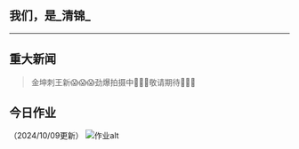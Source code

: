 ## 我们，是_清锦_
---------------

## 重大新闻

>金坤刺王新😱😱😱劲爆拍摄中🥵🥵🥵敬请期待🥺🥺🥺

## 今日作业
（2024/10/09更新）
![作业alt](/HomeWorkList/hmwk241009.jpg "作业")